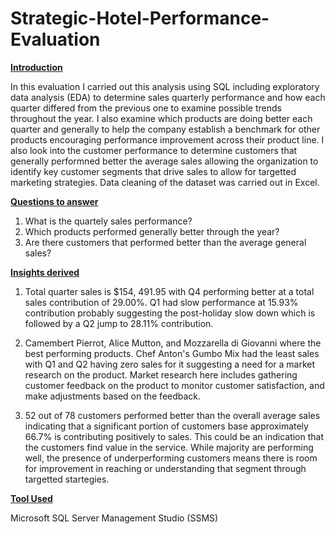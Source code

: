 # Strategic-Hotel-Performance-Evaluation

**<ins> Introduction </ins>**

In this evaluation I carried out this analysis using SQL including exploratory data analysis (EDA) to determine sales quarterly performance and how each quarter differed from the previous one to examine possible trends throughout the year. I also examine which products are doing better each quarter and generally to help the company establish a benchmark for other products encouraging performance improvement across their product line. I also look into the customer performance to determine customers that generally performned better the average sales allowing the organization to identify key customer segments that drive sales to allow for targetted marketing strategies. 
Data cleaning of the dataset was carried out in Excel. 

**<ins> Questions to answer </ins>**

1. What is the quartely sales performance?
2. Which products performed generally better through the year?
3. Are there customers that performed better than the average general sales?

**<ins> Insights derived </ins>** 

1. Total quarter sales is $154, 491.95 with Q4 performing better at a total sales contribution of 29.00%. Q1 had slow performance at 15.93% contribution probably suggesting the 
post-holiday slow down which is followed by a Q2 jump to 28.11% contribution.

2. Camembert Pierrot, Alice Mutton, and Mozzarella di Giovanni where the best performing products. Chef Anton's Gumbo Mix had the least sales with Q1 and Q2 having zero sales for it suggesting a need for a market research on the product. Market research here includes gathering customer feedback on the product to monitor customer satisfaction, and make adjustments based on the feedback.
   
3. 52 out of 78 customers performed better than the overall average sales indicating that a significant portion of customers base approximately 66.7% is contributing positively to sales. This could be an indication that the customers find value in the service. While majority are performing well, the presence of underperforming customers means there is room for improvement in reaching or understanding that segment through targetted startegies. 

**<ins> Tool Used</ins>**

Microsoft SQL Server Management Studio (SSMS)

